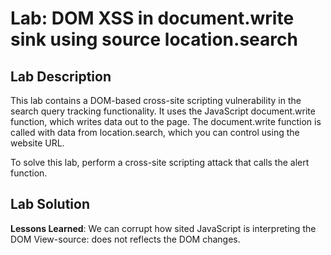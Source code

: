 # Lab: DOM XSS in document.write sink using source location.search

## Lab Description

This lab contains a DOM-based cross-site scripting vulnerability in the search query tracking functionality. It uses the JavaScript document.write function, which writes data out to the page. The document.write function is called with data from location.search, which you can control using the website URL.

To solve this lab, perform a cross-site scripting attack that calls the alert function.

## Lab Solution

**Lessons Learned**: We can corrupt how sited JavaScript is interpreting the DOM
View-source: does not reflects the DOM changes.
